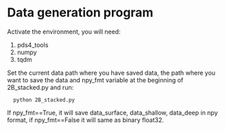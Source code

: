 # Data generation program

Activate the environment, you will need: 

  1. pds4_tools
  2. numpy
  3. tqdm
  
Set the current data path where you have saved data, the path where you want to save the data and npy_fmt variable at the beginning of 2B_stacked.py and run: 

      python 2B_stacked.py

If npy_fmt==True, it will save data_surface, data_shallow, data_deep in npy format, if npy_fmt==False it will same as binary float32.
